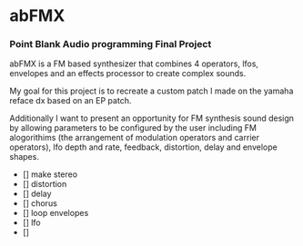 # abFMX
### Point Blank Audio programming Final Project

abFMX is a FM based synthesizer that combines 4 operators, lfos, envelopes and an effects processor to create complex sounds. 

My goal for this project is to recreate a custom patch I made on the yamaha reface dx based on an EP patch. 

Additionally I want to present an opportunity for FM synthesis sound design by allowing parameters to be
configured by the user including FM alogorithims (the arrangement of modulation operators and carrier operators), 
lfo depth and rate, feedback, distortion, delay and envelope shapes.


- [] make stereo
- [] distortion
- [] delay
- [] chorus
- [] loop envelopes
- [] lfo
- [] 
